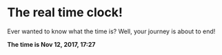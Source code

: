 # The real time clock!

Ever wanted to know what the time is? Well, your journey is about to end!

**The time is Nov 12, 2017, 17:27**